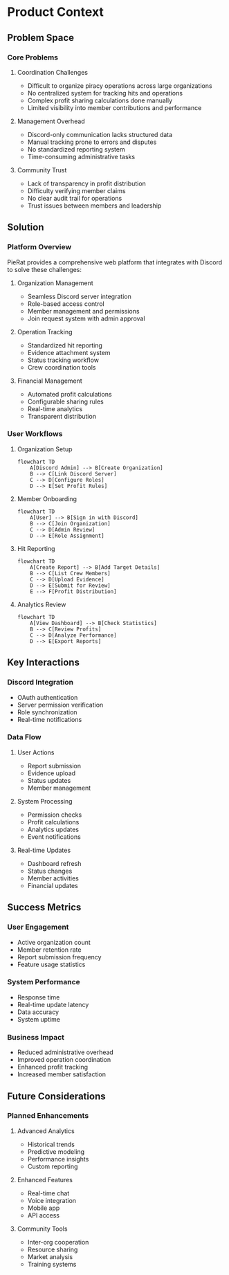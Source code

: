 # Product Context

## Problem Space

### Core Problems
1. Coordination Challenges
   - Difficult to organize piracy operations across large organizations
   - No centralized system for tracking hits and operations
   - Complex profit sharing calculations done manually
   - Limited visibility into member contributions and performance

2. Management Overhead
   - Discord-only communication lacks structured data
   - Manual tracking prone to errors and disputes
   - No standardized reporting system
   - Time-consuming administrative tasks

3. Community Trust
   - Lack of transparency in profit distribution
   - Difficulty verifying member claims
   - No clear audit trail for operations
   - Trust issues between members and leadership

## Solution

### Platform Overview
PieRat provides a comprehensive web platform that integrates with Discord to solve these challenges:

1. Organization Management
   - Seamless Discord server integration
   - Role-based access control
   - Member management and permissions
   - Join request system with admin approval

2. Operation Tracking
   - Standardized hit reporting
   - Evidence attachment system
   - Status tracking workflow
   - Crew coordination tools

3. Financial Management
   - Automated profit calculations
   - Configurable sharing rules
   - Real-time analytics
   - Transparent distribution

### User Workflows

1. Organization Setup
   ```mermaid
   flowchart TD
       A[Discord Admin] --> B[Create Organization]
       B --> C[Link Discord Server]
       C --> D[Configure Roles]
       D --> E[Set Profit Rules]
   ```

2. Member Onboarding
   ```mermaid
   flowchart TD
       A[User] --> B[Sign in with Discord]
       B --> C[Join Organization]
       C --> D[Admin Review]
       D --> E[Role Assignment]
   ```

3. Hit Reporting
   ```mermaid
   flowchart TD
       A[Create Report] --> B[Add Target Details]
       B --> C[List Crew Members]
       C --> D[Upload Evidence]
       D --> E[Submit for Review]
       E --> F[Profit Distribution]
   ```

4. Analytics Review
   ```mermaid
   flowchart TD
       A[View Dashboard] --> B[Check Statistics]
       B --> C[Review Profits]
       C --> D[Analyze Performance]
       D --> E[Export Reports]
   ```

## Key Interactions

### Discord Integration
- OAuth authentication
- Server permission verification
- Role synchronization
- Real-time notifications

### Data Flow
1. User Actions
   - Report submission
   - Evidence upload
   - Status updates
   - Member management

2. System Processing
   - Permission checks
   - Profit calculations
   - Analytics updates
   - Event notifications

3. Real-time Updates
   - Dashboard refresh
   - Status changes
   - Member activities
   - Financial updates

## Success Metrics

### User Engagement
- Active organization count
- Member retention rate
- Report submission frequency
- Feature usage statistics

### System Performance
- Response time
- Real-time update latency
- Data accuracy
- System uptime

### Business Impact
- Reduced administrative overhead
- Improved operation coordination
- Enhanced profit tracking
- Increased member satisfaction

## Future Considerations

### Planned Enhancements
1. Advanced Analytics
   - Historical trends
   - Predictive modeling
   - Performance insights
   - Custom reporting

2. Enhanced Features
   - Real-time chat
   - Voice integration
   - Mobile app
   - API access

3. Community Tools
   - Inter-org cooperation
   - Resource sharing
   - Market analysis
   - Training systems
